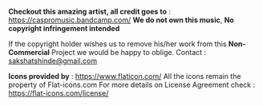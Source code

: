 **Checkout this amazing artist, all credit goes to** : https://caspromusic.bandcamp.com/
**We do not own this music**,
**No copyright infringement intended**

If the copyright holder wishes us to remove his/her work from this **Non-Commercial** Project we would be happy to oblige.
Contact : sakshatshinde@gmail.com

**Icons provided by** : https://www.flaticon.com/
All the icons remain the property of Flat-icons.com
For more details on License Agreement check : https://flat-icons.com/license/
